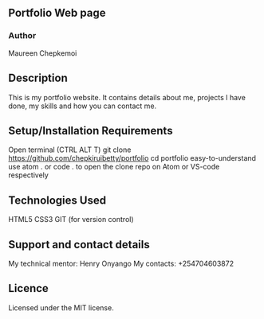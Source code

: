 ## Portfolio Web page
### Author

Maureen Chepkemoi

## Description

This is my portfolio website. It contains details about me, projects I have done, my skills and how you can contact me.

## Setup/Installation Requirements

Open terminal (CTRL ALT T) git clone https://github.com/chepkiruibetty/portfolio cd portfolio easy-to-understand use atom . or code . to open the clone repo on Atom or VS-code respectively

## Technologies Used
HTML5 CSS3 GIT (for version control)

## Support and contact details
My technical mentor: Henry Onyango
My contacts: +254704603872

## Licence

Licensed under the MIT license.